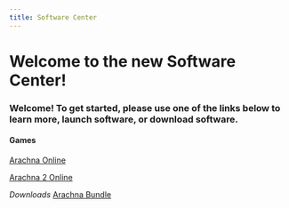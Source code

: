 ```yaml
---
title: Software Center
---
```


# Welcome to the new Software Center!

### Welcome! To get started, please use one of the links below to learn more, launch software, or download software.

#### Games
[Arachna Online](https://247086.github.io/software-downloads/playable/Arachna.html)

[Arachna 2 Online](https://247086.github.io/software-downloads/playable/Arachna2.html)

*Downloads*
[Arachna Bundle](https://247086.github.io/software-downloads/Unavailable.md)
